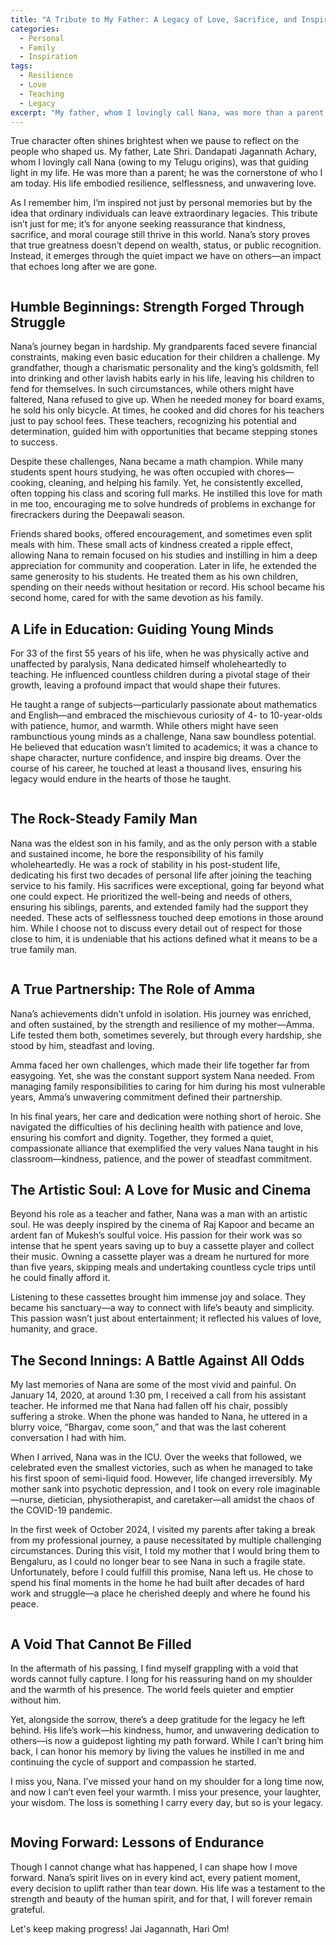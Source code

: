 ```yaml
---
title: "A Tribute to My Father: A Legacy of Love, Sacrifice, and Inspiration"
categories:
  - Personal
  - Family
  - Inspiration
tags:
  - Resilience
  - Love
  - Teaching
  - Legacy
excerpt: "My father, whom I lovingly call Nana, was more than a parent; he was the cornerstone of who I am today. This is a heartfelt tribute to his extraordinary life of sacrifice, inspiration, and unwavering love."
---
```


True character often shines brightest when we pause to reflect on the people who shaped us. My father, Late Shri. Dandapati Jagannath Achary, whom I lovingly call Nana (owing to my Telugu origins), was that guiding light in my life. He was more than a parent; he was the cornerstone of who I am today. His life embodied resilience, selflessness, and unwavering love.

As I remember him, I’m inspired not just by personal memories but by the idea that ordinary individuals can leave extraordinary legacies. This tribute isn’t just for me; it’s for anyone seeking reassurance that kindness, sacrifice, and moral courage still thrive in this world. Nana’s story proves that true greatness doesn’t depend on wealth, status, or public recognition. Instead, it emerges through the quiet impact we have on others—an impact that echoes long after we are gone.

<img class="img-responsive" src="/images/posts/nana/nana_image1.jpg" alt="">

## **Humble Beginnings: Strength Forged Through Struggle**

Nana’s journey began in hardship. My grandparents faced severe financial constraints, making even basic education for their children a challenge. My grandfather, though a charismatic personality and the king’s goldsmith, fell into drinking and other lavish habits early in his life, leaving his children to fend for themselves. In such circumstances, while others might have faltered, Nana refused to give up. When he needed money for board exams, he sold his only bicycle. At times, he cooked and did chores for his teachers just to pay school fees. These teachers, recognizing his potential and determination, guided him with opportunities that became stepping stones to success.

Despite these challenges, Nana became a math champion. While many students spent hours studying, he was often occupied with chores—cooking, cleaning, and helping his family. Yet, he consistently excelled, often topping his class and scoring full marks. He instilled this love for math in me too, encouraging me to solve hundreds of problems in exchange for firecrackers during the Deepawali season.

Friends shared books, offered encouragement, and sometimes even split meals with him. These small acts of kindness created a ripple effect, allowing Nana to remain focused on his studies and instilling in him a deep appreciation for community and cooperation. Later in life, he extended the same generosity to his students. He treated them as his own children, spending on their needs without hesitation or record. His school became his second home, cared for with the same devotion as his family.

## **A Life in Education: Guiding Young Minds**

For 33 of the first 55 years of his life, when he was physically active and unaffected by paralysis, Nana dedicated himself wholeheartedly to teaching. He influenced countless children during a pivotal stage of their growth, leaving a profound impact that would shape their futures.

He taught a range of subjects—particularly passionate about mathematics and English—and embraced the mischievous curiosity of 4- to 10-year-olds with patience, humor, and warmth. While others might have seen rambunctious young minds as a challenge, Nana saw boundless potential. He believed that education wasn’t limited to academics; it was a chance to shape character, nurture confidence, and inspire big dreams. Over the course of his career, he touched at least a thousand lives, ensuring his legacy would endure in the hearts of those he taught.

<img class="img-responsive" src="/images/posts/nana/nana_image2.jpg" alt="">

## **The Rock-Steady Family Man**

Nana was the eldest son in his family, and as the only person with a stable and sustained income, he bore the responsibility of his family wholeheartedly. He was a rock of stability in his post-student life, dedicating his first two decades of personal life after joining the teaching service to his family. His sacrifices were exceptional, going far beyond what one could expect. He prioritized the well-being and needs of others, ensuring his siblings, parents, and extended family had the support they needed. These acts of selflessness touched deep emotions in those around him. While I choose not to discuss every detail out of respect for those close to him, it is undeniable that his actions defined what it means to be a true family man.

<img class="img-responsive" src="/images/posts/nana/nana_image3.jpg" alt="">

## **A True Partnership: The Role of Amma**

Nana’s achievements didn’t unfold in isolation. His journey was enriched, and often sustained, by the strength and resilience of my mother—Amma. Life tested them both, sometimes severely, but through every hardship, she stood by him, steadfast and loving.

Amma faced her own challenges, which made their life together far from easygoing. Yet, she was the constant support system Nana needed. From managing family responsibilities to caring for him during his most vulnerable years, Amma’s unwavering commitment defined their partnership.

In his final years, her care and dedication were nothing short of heroic. She navigated the difficulties of his declining health with patience and love, ensuring his comfort and dignity. Together, they formed a quiet, compassionate alliance that exemplified the very values Nana taught in his classroom—kindness, patience, and the power of steadfast commitment.

## **The Artistic Soul: A Love for Music and Cinema**

Beyond his role as a teacher and father, Nana was a man with an artistic soul. He was deeply inspired by the cinema of Raj Kapoor and became an ardent fan of Mukesh’s soulful voice. His passion for their work was so intense that he spent years saving up to buy a cassette player and collect their music. Owning a cassette player was a dream he nurtured for more than five years, skipping meals and undertaking countless cycle trips until he could finally afford it.

Listening to these cassettes brought him immense joy and solace. They became his sanctuary—a way to connect with life’s beauty and simplicity. This passion wasn’t just about entertainment; it reflected his values of love, humanity, and grace.

## **The Second Innings: A Battle Against All Odds**

My last memories of Nana are some of the most vivid and painful. On January 14, 2020, at around 1:30 pm, I received a call from his assistant teacher. He informed me that Nana had fallen off his chair, possibly suffering a stroke. When the phone was handed to Nana, he uttered in a blurry voice, “Bhargav, come soon,” and that was the last coherent conversation I had with him.

When I arrived, Nana was in the ICU. Over the weeks that followed, we celebrated even the smallest victories, such as when he managed to take his first spoon of semi-liquid food. However, life changed irreversibly. My mother sank into psychotic depression, and I took on every role imaginable—nurse, dietician, physiotherapist, and caretaker—all amidst the chaos of the COVID-19 pandemic.

In the first week of October 2024, I visited my parents after taking a break from my professional journey, a pause necessitated by multiple challenging circumstances. During this visit, I told my mother that I would bring them to Bengaluru, as I could no longer bear to see Nana in such a fragile state. Unfortunately, before I could fulfill this promise, Nana left us. He chose to spend his final moments in the home he had built after decades of hard work and struggle—a place he cherished deeply and where he found his peace.

<img class="img-responsive" src="/images/posts/nana/nana_image4.jpg" alt="">

## **A Void That Cannot Be Filled**

In the aftermath of his passing, I find myself grappling with a void that words cannot fully capture. I long for his reassuring hand on my shoulder and the warmth of his presence. The world feels quieter and emptier without him.

Yet, alongside the sorrow, there’s a deep gratitude for the legacy he left behind. His life’s work—his kindness, humor, and unwavering dedication to others—is now a guidepost lighting my path forward. While I can’t bring him back, I can honor his memory by living the values he instilled in me and continuing the cycle of support and compassion he started.

I miss you, Nana. I’ve missed your hand on my shoulder for a long time now, and now I can’t even feel your warmth. I miss your presence, your laughter, your wisdom. The loss is something I carry every day, but so is your legacy.

<img class="img-responsive" src="/images/posts/nana/nana_image5.jpg" alt="">

## **Moving Forward: Lessons of Endurance**

Though I cannot change what has happened, I can shape how I move forward. Nana’s spirit lives on in every kind act, every patient moment, every decision to uplift rather than tear down. His life was a testament to the strength and beauty of the human spirit, and for that, I will forever remain grateful.

Let's keep making progress!
Jai Jagannath, Hari Om!